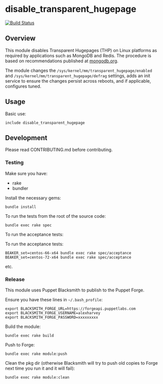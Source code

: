 # disable_transparent_hugepage

[![Build Status](https://img.shields.io/travis/alexharv074/puppet-disable_transparent_hugepage.svg)](https://travis-ci.org/alexharv074/puppet-disable_transparent_hugepage)

## Overview

This module disables Transparent Hugepages (THP) on Linux platforms as required by applications such as MongoDB and Redis.  The procedure is based on recommendations published at [mongodb.org](https://docs.mongodb.org/manual/tutorial/transparent-huge-pages/).

The module changes the `/sys/kernel/mm/transparent_hugepage/enabled` and `/sys/kernel/mm/transparent_hugepage/defrag` settings, adds an init service to ensure the changes persist across reboots, and if applicable, configures tuned.

## Usage

Basic use:

~~~ puppet
include disable_transparent_hugepage
~~~

## Development

Please read CONTRIBUTING.md before contributing.

### Testing

Make sure you have:

* rake
* bundler

Install the necessary gems:

~~~ text
bundle install
~~~

To run the tests from the root of the source code:

~~~ text
bundle exec rake spec
~~~

To run the acceptance tests:

To run the acceptance tests:

~~~ text
BEAKER_set=centos-66-x64 bundle exec rake spec/acceptance
BEAKER_set=centos-72-x64 bundle exec rake spec/acceptance
~~~

etc.

### Release

This module uses Puppet Blacksmith to publish to the Puppet Forge.

Ensure you have these lines in `~/.bash_profile`:

~~~ text
export BLACKSMITH_FORGE_URL=https://forgeapi.puppetlabs.com
export BLACKSMITH_FORGE_USERNAME=alexharvey
export BLACKSMITH_FORGE_PASSWORD=xxxxxxxxx
~~~

Build the module:

~~~ text
bundle exec rake build
~~~

Push to Forge:

~~~ text
bundle exec rake module:push
~~~

Clean the pkg dir (otherwise Blacksmith will try to push old copies to Forge next time you run it and it will fail):

~~~ text
bundle exec rake module:clean
~~~
